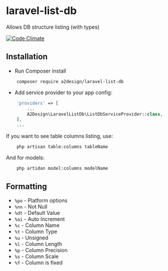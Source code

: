 # laravel-list-db
Allows DB structure listing (with types)

[![Code Climate](https://codeclimate.com/github/a2design-inc/laravel-list-db/badges/gpa.svg)](https://codeclimate.com/github/a2design-inc/laravel-list-db)

## Installation

* Run Composer install

```
    composer require a2design/laravel-list-db
```

* Add service provider to your app config:

``` php
    'providers' => [
        ...
        A2Design\LaravelListDb\ListDbServiceProvider::class,
    ],
    ...
```


If you want to see table columns listing, use:

```
    php artisan table:columns tableName
```

And for models:

```
    php artidan model:columns modelName
```


## Formatting

- `%po` - Platform options
- `%nn` - Not Null
- `%dt` - Default Value
- `%ai` - Auto Increment
- `%c` - Column Name
- `%t` - Column Type
- `%u` - Unsigned
- `%l` - Column Length
- `%p` - Column Precision
- `%s` - Column Scale
- `%f` - Column is fixed
